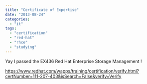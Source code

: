```yaml
---
title: "Certificate of Expertise"
date: "2013-08-24"
categories: 
  - "it"
tags: 
  - "certification"
  - "red-hat"
  - "rhce"
  - "studying"
---
```


Yay I passed the EX436 Red Hat Enterprise Storage Management !

https://www.redhat.com/wapps/training/certification/verify.html?certNumber=111-207-403&isSearch=False&verify=Verify
